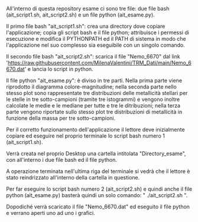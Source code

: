 All'interno di questa repository esame ci sono tre file: due file bash (ait_script1.sh, ait_script2.sh) e un file python (ait_esame.py). 


Il primo file bash "ait_script1.sh": crea una directory dove copiare l'applicazione; copia gli script bash e il file python; attribuisce i permessi di esecuzione e modifica il PYTHONPATH ed il PATH di sistema in modo che l'applicazione nel suo complesso sia eseguibile con un singolo comando.

Il secondo file bash "ait_script2.sh": scarica il file "Nemo_6670" dal link 'https://raw.githubusercontent.com/MilenaValentini/TRM_Dati/main/Nemo_6670.dat' e lancia lo script in python. 

Il file python "ait_esame.py": è diviso in tre parti. Nella prima parte viene riprodotto il diagramma colore-magnitudine; nella seconda parte nello stesso plot sono rappresentate tre distribuzioni delle metallicità stellari per le stelle in tre sotto-campioni (tramite tre istogrammi) e vengono inoltre calcolate le medie e le mediane per tutte e tre le ditribuzioni; nella terza parte vengono riportate sullo stesso plot tre distribuzioni di metallicità in funzione della massa per tre sotto-campioni.


Per il corretto funzionamento dell'applicazione il lettore deve inizialmente copiare ed eseguire nel proprio terminale lo script bash numero 1 (ait_script1.sh). 

Verrà creata nel proprio Desktop una cartella intitolata "Directory_esame", con all'interno i due file bash ed il file python. 

A operazione terminata nell'ultima riga del terminale si vedrà che il lettore è stato reindrizzato all'interno della cartella in questione. 

Per far eseguire lo script bash numero 2 (ait_script2.sh) e quindi anche il file python (ait_esame.py) basterà quindi un solo comando: " ./ait_script2.sh ". 

Dopodiché verrà scaricato il file "Nemo_6670.dat" ed eseguito il file python e verrano aperti uno ad uno i grafici. 
